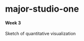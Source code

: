 # major-studio-one

#### Week 3
Sketch of quantitative visualization [](./Quantitative/sketch1.png)
